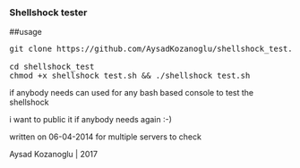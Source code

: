 ### Shellshock tester

##usage
<pre>
git clone https://github.com/AysadKozanoglu/shellshock_test.git

cd shellshock_test
chmod +x shellshock_test.sh && ./shellshock_test.sh
</pre>


if anybody needs can used for any bash based console to test the shellshock

i want to public it if anybody needs again :-)


written on 06-04-2014 for multiple servers to check


Aysad Kozanoglu | 2017



